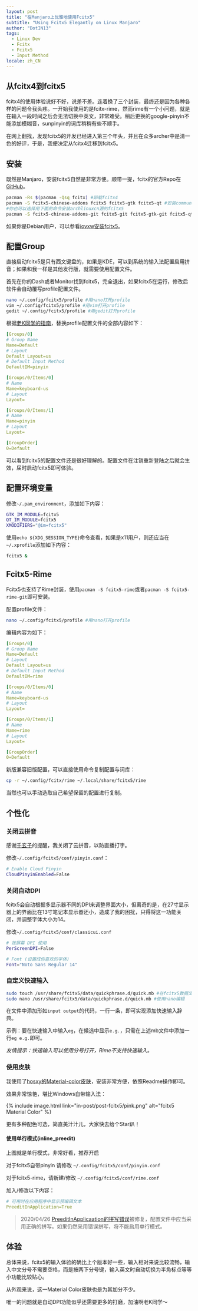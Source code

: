 ```yaml
---
layout: post
title: "在Manjaro上优雅地使用Fcitx5"
subtitle: "Using Fcitx5 Elegantly on Linux Manjaro"
author: "DotIN13"
tags:
  - Linux Dev
  - Fcitx
  - Fcitx5
  - Input Method
locale: zh_CN
---
```


## 从fcitx4到fcitx5

fcitx4的使用体验说好不好，说差不差。连着换了三个封装，最终还是因为各种各样的问题令我头疼。一开始我使用的是fcitx-rime，然而rime有一个小问题，就是在输入一段时间之后会无法切换中英文，非常难受。稍后更换的google-pinyin不能添加模糊音，sunpinyin的词库稍稍有些不顺手。

在网上翻找，发现fcitx5的开发已经进入第三个年头，并且在众多archer中是清一色的好评，于是，我便决定从fcitx4迁移到fcitx5。

## 安装

既然是Manjaro，安装fcitx5自然是非常方便。顺带一提，fcitx的官方Repo在[GitHub](https://github.com/fcitx/fcitx5)。

```bash
pacman -Rs $(pacman -Qsq fcitx) #卸载fcitx4
pacman -S fcitx5-chinese-addons fcitx5 fcitx5-gtk fcitx5-qt #安装community源的fcitx5
#你也可以选择用下面的命令安装archlinuxcn源的fcitx5
pacman -S fcitx5-chinese-addons-git fcitx5-git fcitx5-gtk-git fcitx5-qt5-git
```

如果你是Debian用户，可以参看[iovxw安装fcitx5](https://iovxw.net/p/fcitx5/)。

## 配置Group

直接启动fcitx5是只有西文键盘的，如果是KDE，可以到系统的输入法配置启用拼音；如果和我一样是其他发行版，就需要使用配置文件。

首先在你的Dash或者Monitor找到fcitx5，完全退出，如果fcitx5在运行，修改后软件会自动覆写profile配置文件。

```bash
nano ~/.config/fcitx5/profile #用nano打开profile
vim ~/.config/fcitx5/profile #用vim打开profile
gedit ~/.config/fcitx5/profile #用gedit打开profile
```

根据[老K同学的指南](https://www.csslayer.info/wordpress/fcitx-dev/a-new-pinyin-input-method-that-might-be-slightly-better-than-sunpinyin/)，替换profile配置文件的全部内容如下：

```yaml
[Groups/0]
# Group Name
Name=Default
# Layout
Default Layout=us
# Default Input Method
DefaultIM=pinyin

[Groups/0/Items/0]
# Name
Name=keyboard-us
# Layout
Layout=

[Groups/0/Items/1]
# Name
Name=pinyin
# Layout
Layout=

[GroupOrder]
0=Default
```

可以看到fcitx5的配置文件还是很好理解的。配置文件在注销重新登陆之后就会生效，届时启动fcitx5即可体验。

## 配置环境变量

修改`~/.pam_environment`，添加如下内容：

```bash
GTK_IM_MODULE=fcitx5
QT_IM_MODULE=fcitx5
XMODIFIERS="@im=fcitx5"
```

使用`echo ${XDG_SESSION_TYPE}`命令查看，如果是x11用户，则还应当在`~/.xprofile`添加如下内容：

```bash
fcitx5 &
```

## Fcitx5-Rime

Fcitx5也支持了Rime封装，使用`pacman -S fcitx5-rime`或者`pacman -S fcitx5-rime-git`即可安装。

配置profile文件：

```bash
nano ~/.config/fcitx5/profile #用nano打开profile
```

编辑内容为如下：

```yaml
[Groups/0]
# Group Name
Name=Default
# Layout
Default Layout=us
# Default Input Method
DefaultIM=rime

[Groups/0/Items/0]
# Name
Name=keyboard-us
# Layout
Layout=

[Groups/0/Items/1]
# Name
Name=rime
# Layout
Layout=

[GroupOrder]
0=Default
```

新版兼容旧版配置，可以直接使用命令复制配置与词库：

```bash
cp -r ~/.config/fcitx/rime ~/.local/share/fcitx5/rime
```

当然也可以手动选取自己希望保留的配置进行复制。

## 个性化

### 关闭云拼音

感谢[千玄子](https://zjukuny.github.io/posts/fcitx5/)的提醒，我关闭了云拼音，以防直播打字。

修改`~/.config/fcitx5/conf/pinyin.conf`：

```bash
# Enable Cloud Pinyin
CloudPinyinEnabled=False
```

### 关闭自动DPI

fcitx5会自动根据多显示器不同的DPI来调整界面大小，但离奇的是，在27寸显示器上的界面比在13寸笔记本显示器还小，造成了我的困扰，只得将这一功能关闭，并调整字体大小为14。

修改`~/.config/fcitx5/conf/classicui.conf`

```bash
# 按屏幕 DPI 使用
PerScreenDPI=False

# Font (设置成你喜欢的字体)
Font="Noto Sans Regular 14"
```

### 自定义快速输入

```bash
sudo touch /usr/share/fcitx5/data/quickphrase.d/quick.mb #在fcitx5数据文件夹建立mb文件
sudo nano /usr/share/fcitx5/data/quickphrase.d/quick.mb #使用nano编辑
```

在文件中添加形如`input output`的代码，一行一条，即可实现添加快速输入辞典。

示例：要在快速输入中输入`eg`，在候选中显示`e.g.`，只需在上述mb文件中添加一行`eg e.g.`即可。

*友情提示：快速输入可以使用分号打开，Rime不支持快速输入。*

### 使用皮肤

我使用了[hosxy的Material-color皮肤](https://github.com/hosxy/Fcitx5-Material-Color)，安装非常方便，依照Readme操作即可。

效果非常惊艳，堪比Windows自带输入法：

{% include image.html link="in-post/post-fcitx5/pink.png" alt="fcitx5 Material Color" %}

更有多种配色可选，简直美汁汁儿，大家快去给个Star趴！

#### 使用单行模式(inline_preedit)

上图就是单行模式，非常好看，推荐开启

对于fcitx5自带pinyin 请修改 `~/.config/fcitx5/conf/pinyin.conf`

对于fcitx5-rime，请新建/修改 `~/.config/fcitx5/conf/rime.conf` 

加入/修改以下内容：

```yaml
# 可用时在应用程序中显示预编辑文本
PreeditInApplication=True
```

> 2020/04/26 [PreeditInApplicaation的拼写错误](https://github.com/fcitx/fcitx5-chinese-addons/commit/afdba83d6ec00c0a73357a3cdd3b97f5f6c9ee50)被修复，配置文件中应当采用正确的拼写。如果仍然采用错误拼写，将不能启用单行模式。

## 体验

总体来说，fcitx5的输入体验的确比上个版本好一些，输入相对来说比较流畅，输入中文分号不需要空格，而是按两下分号键，输入英文时自动切换为半角标点等等小功能比较贴心。

从外观来说，这一Material Color皮肤也是为其加分不少。

唯一的问题就是自动DPI功能似乎还需要更多的打磨，加油啊老K同学～